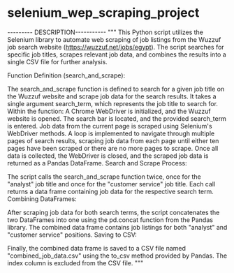 # selenium_wep_scraping_project
--------- DESCRIPTION-----------
"""
This Python script utilizes the Selenium library to automate web scraping
of job listings from the Wuzzuf job search website (https://wuzzuf.net/jobs/egypt).
The script searches for specific job titles, scrapes relevant job data,
and combines the results into a single CSV file for further analysis.

Function Definition (search_and_scrape):

The search_and_scrape function is defined to search
for a given job title on the Wuzzuf website and scrape job data for the search results.
It takes a single argument search_term, which represents the job title to search for.
Within the function:
A Chrome WebDriver is initialized, and the Wuzzuf website is opened.
The search bar is located, and the provided search_term is entered.
Job data from the current page is scraped using Selenium's WebDriver methods.
A loop is implemented to navigate through multiple pages of search results,
scraping job data from each page until either ten pages have been scraped or there are no more pages to scrape.
Once all data is collected, the WebDriver is closed,
and the scraped job data is returned as a Pandas DataFrame.
Search and Scrape Process:

The script calls the search_and_scrape function twice,
once for the "analyst" job title and once for the "customer service" job title.
Each call returns a data frame containing job data for the respective search term.
Combining DataFrames:

After scraping job data for both search terms,
the script concatenates the two DataFrames into one using the pd.concat function from the Pandas library.
The combined data frame contains job listings for both "analyst" and "customer service" positions.
Saving to CSV:

Finally, the combined data frame is saved to a CSV file named "combined_job_data.csv"
using the to_csv method provided by Pandas. The index column is excluded from the CSV file.
"""
 
